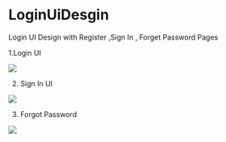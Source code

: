 # LoginUiDesgin
Login UI Design with Register ,Sign In , Forget Password Pages

1.Login UI

![](https://i.ibb.co/SPj6gM9/Screenshot-20210920-095345-Login-Sign-Up.jpg)

2. Sign In UI

![](https://i.ibb.co/MCQMj69/Screenshot-20210920-095407-Login-Sign-Up.jpg)

3. Forgot Password

![](https://i.ibb.co/nwdWq37/Screenshot-20210920-095354-Login-Sign-Up.jpg)
